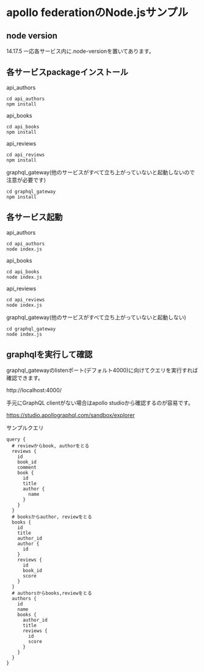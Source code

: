 # apollo federationのNode.jsサンプル
## node version

14.17.5
一応各サービス内に.node-versionを置いてあります。
## 各サービスpackageインストール

api_authors
```
cd api_authors
npm install
```

api_books
```
cd api_books
npm install
```

api_reviews
```
cd api_reviews
npm install
```

graphql_gateway(他のサービスがすべて立ち上がっていないと起動しないので注意が必要です)
```
cd graphql_gateway
npm install
```

## 各サービス起動

api_authors
```
cd api_authors
node index.js
```

api_books
```
cd api_books
node index.js
```

api_reviews
```
cd api_reviews
node index.js
```

graphql_gateway(他のサービスがすべて立ち上がっていないと起動しない)
```
cd graphql_gateway
node index.js
```

## graphqlを実行して確認

graphql_gatewayのlistenポート(デフォルト4000)に向けてクエリを実行すれば確認できます。

http://localhost:4000/

手元にGraphQL clientがない場合はapollo studioから確認するのが容易です。

https://studio.apollographql.com/sandbox/explorer


サンプルクエリ

```
query {
  # reviewからbook, authorをとる
  reviews {
    id
    book_id
    comment
    book {
      id
      title
      author {
        name
      }
    }
  }
  # booksからauthor, reviewをとる
  books {
    id
    title
    author_id
    author {
      id
    }
    reviews {
      id
      book_id
      score
    }
  }
  # authorsからbooks,reviewをとる
  authors {
    id
    name
    books {
      author_id
      title
      reviews {
        id
        score
      }
    }
  }
}
```
